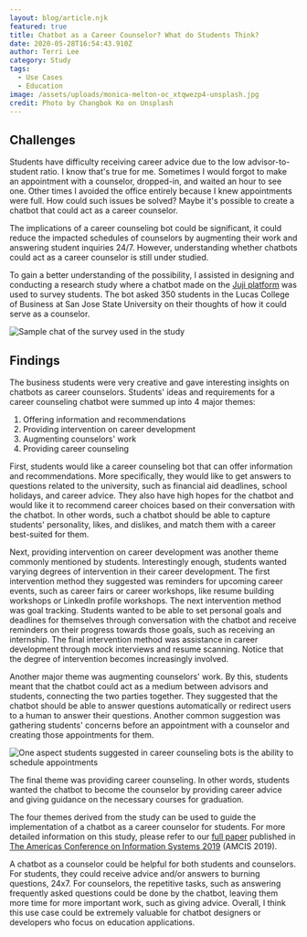 ```yaml
---
layout: blog/article.njk
featured: true
title: Chatbot as a Career Counselor? What do Students Think?
date: 2020-05-28T16:54:43.910Z
author: Terri Lee
category: Study
tags:
  - Use Cases
  - Education
image: /assets/uploads/monica-melton-oc_xtqwezp4-unsplash.jpg
credit: Photo by Changbok Ko on Unsplash
---
```

## Challenges

Students have difficulty receiving career advice due to the low advisor-to-student ratio. I know that's true for me. Sometimes I would forgot to make an appointment with a counselor, dropped-in, and waited an hour to see one. Other times I avoided the office entirely because I knew appointments were full. How could such issues be solved? Maybe it's possible to create a chatbot that could act as a career counselor.

The implications of a career counseling bot could be significant, it could reduce the impacted schedules of counselors by augmenting their work and answering student inquiries 24/7. However, understanding whether chatbots could act as a career counselor is still under studied.

To gain a better understanding of the possibility, I assisted in designing and conducting a research study where a chatbot made on the [Juji platform](https://juji.io/docs/juji-studio/) was used to survey students. The bot asked 350 students in the Lucas College of Business at San Jose State University on their thoughts of how it could serve as a counselor.

![](/assets/uploads/career_chat.png "Sample chat of the survey used in the study")

## Findings

The business students were very creative and gave interesting insights on chatbots as career counselors. Students' ideas and requirements for a career counseling chatbot were summed up into 4 major themes:

1. Offering information and recommendations
2. Providing intervention on career development
3. Augmenting counselors' work
4. Providing career counseling

First, students would like a career counseling bot that can offer information and recommendations. More specifically, they would like to get answers to questions related to the university, such as financial aid deadlines, school holidays, and career advice. They also have high hopes for the chatbot and would like it to recommend career choices based on their conversation with the chatbot. In other words, such a chatbot should be able to capture students' personality, likes, and dislikes,  and match them with a career best-suited for them.

Next, providing intervention on career development was another theme commonly mentioned by students. Interestingly enough, students wanted varying degrees of intervention in their career development. The first intervention method they suggested was reminders for upcoming career events, such as career fairs or career workshops, like resume building workshops or LinkedIn profile workshops. The next intervention method was goal tracking. Students wanted to be able to set personal goals and deadlines for themselves through conversation with the chatbot and receive reminders on their progress towards those goals, such as receiving an internship. The final intervention method was assistance in career development through mock interviews and resume scanning. Notice that the degree of intervention becomes increasingly involved.

Another major theme was augmenting counselors' work. By this, students meant that the chatbot could act as a medium between advisors and students, connecting the two parties together. They suggested that the chatbot should be able to answer questions automatically or redirect users to a human to answer their questions. Another common suggestion was gathering students' concerns before an appointment with a counselor and creating those appointments for them.

![](/assets/uploads/stil-flrm0z3meoa-unsplash.jpg "One aspect students suggested in career counseling bots is the ability to schedule appointments")

The final theme was providing career counseling. In other words, students wanted the chatbot to become the counselor by providing career advice and giving guidance on the necessary courses for graduation.

The four themes derived from the study can be used to guide the implementation of a chatbot as a career counselor for students. For more detailed information on this study, please refer to our [full paper](https://aisel.aisnet.org/cgi/viewcontent.cgi?article=1264&context=amcis2019) published in [The Americas Conference on Information Systems 2019](https://archives.aisconferences.org/amcis2019/) (AMCIS 2019).

A chatbot as a counselor could be helpful for both students and counselors. For students, they could receive advice and/or answers to burning questions, 24x7. For counselors, the repetitive tasks, such as answering frequently asked questions could be done by the chatbot, leaving them more time for more important work, such as giving advice. Overall, I think this use case could be extremely valuable for chatbot designers or developers who focus on education applications.
